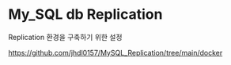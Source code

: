 # My_SQL db Replication 

Replication 환경을 구축하기 위한 설정 <p>
https://github.com/jhdl0157/MySQL_Replication/tree/main/docker

